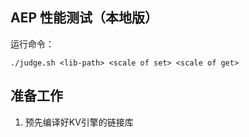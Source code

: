 ## AEP 性能测试（本地版）

运行命令：

```
./judge.sh <lib-path> <scale of set> <scale of get>
```


## 准备工作

1. 预先编译好KV引擎的链接库

